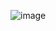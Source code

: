 ![image](https://s3.amazonaws.com/alx-intranet.hbtn.io/uploads/medias/2020/9/01c5a1e3f29d290b188d34be5cf534d3255058a7.png?X-Amz-Algorithm=AWS4-HMAC-SHA256&X-Amz-Credential=AKIARDDGGGOUSBVO6H7D%2F20230402%2Fus-east-1%2Fs3%2Faws4_request&X-Amz-Date=20230402T114325Z&X-Amz-Expires=86400&X-Amz-SignedHeaders=host&X-Amz-Signature=b75e41886fdd841430e19a3fc00526481c48f59904cb421895c0760ef36e601a)
